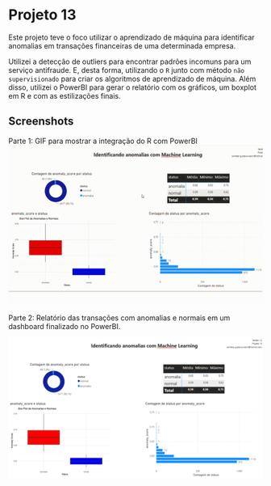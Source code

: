 # Projeto 13

Este projeto teve o foco utilizar o aprendizado de máquina para identificar anomalias em transações financeiras de uma determinada empresa.

Utilizei a detecção de outliers para encontrar padrões incomuns para um serviço antifraude. E, desta forma, utilizando o ```R``` junto com método ```não supervisionado``` para criar os algoritmos de aprendizado de máquina.
Além disso, utilizei o PowerBI para gerar o relatório com os gráficos, um boxplot em R e com as estilizações finais.

## Screenshots

Parte 1: GIF para mostrar a integração do R com PowerBI
![Relatório 13 - R](https://raw.githubusercontent.com/gustavo-rossin/powerbi/main/projeto13_ML_antifraude/powerbi_R.gif)

Parte 2: Relatório das transações com anomalias e normais em um dashboard finalizado no PowerBI.

![Relatório 13 - projeto finalizado](https://raw.githubusercontent.com/gustavo-rossin/powerbi/main/projeto13_ML_antifraude/powerbi_R.png)
